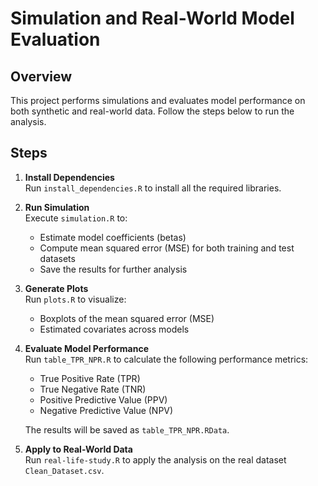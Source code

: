 # Simulation and Real-World Model Evaluation

## Overview

This project performs simulations and evaluates model performance on both synthetic and real-world data. Follow the steps below to run the analysis.

## Steps

1. **Install Dependencies**  
   Run `install_dependencies.R` to install all the required libraries.

2. **Run Simulation**  
   Execute `simulation.R` to:
   - Estimate model coefficients (betas)
   - Compute mean squared error (MSE) for both training and test datasets
   - Save the results for further analysis

3. **Generate Plots**  
   Run `plots.R` to visualize:
   - Boxplots of the mean squared error (MSE)
   - Estimated covariates across models

4. **Evaluate Model Performance**  
   Run `table_TPR_NPR.R` to calculate the following performance metrics:
   - True Positive Rate (TPR)
   - True Negative Rate (TNR)
   - Positive Predictive Value (PPV)
   - Negative Predictive Value (NPV)

   The results will be saved as `table_TPR_NPR.RData`.

5. **Apply to Real-World Data**  
   Run `real-life-study.R` to apply the analysis on the real dataset `Clean_Dataset.csv`.
